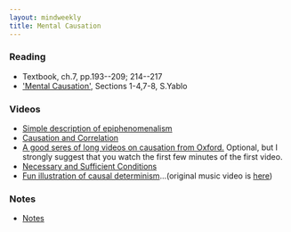 ```yaml
---
layout: mindweekly
title: Mental Causation
---
```


### Reading
+ Textbook, ch.7, pp.193--209; 214--217
+ ['Mental Causation',](/self/causation/Yablo.pdf) Sections 1-4,7-8, S.Yablo


### Videos
+ [Simple description of epiphenomenalism](https://www.youtube.com/watch?v=hHtWWDFwS1U) 
+ [Causation and Correlation](https://www.youtube.com/watch?v=U-_f8RQIIiw)
+ [A good seres of long videos on causation from Oxford.](https://www.youtube.com/watch?v=zglGqz9gHg0&list=PLBHxLhKiPKxC4gD_Jys3bsfprad70EGZu) Optional, but I strongly suggest that you watch the first few minutes of the first video.
+ [Necessary and Sufficient Conditions](https://www.youtube.com/watch?v=5LqNm9d2__I)
+ [Fun illustration of causal determinism](https://vimeo.com/114396910)...(original music video is [here](https://www.youtube.com/watch?v=qybUFnY7Y8w))


### Notes
+ [Notes](notes)




